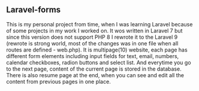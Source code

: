 ## Laravel-forms

This is my personal project from time, when I was learning Laravel because of some projects in my work I worked on. 
It wos written in Laravel 7 but since this version does not support PHP 8 I rewrote it to the Laravel 9 (rewrote is strong world, most of the changes was in one file when all routes are defined - web.php).
It is multipage(10) website, each page has different form elements including input fields for text, email, numbers, calendar checkboxes, radion buttons and select list. And everytime you go to the next page, content of the current page is stored in the database. There is also resume page at the end, when you can see and edit all the content from previous pages in one place.